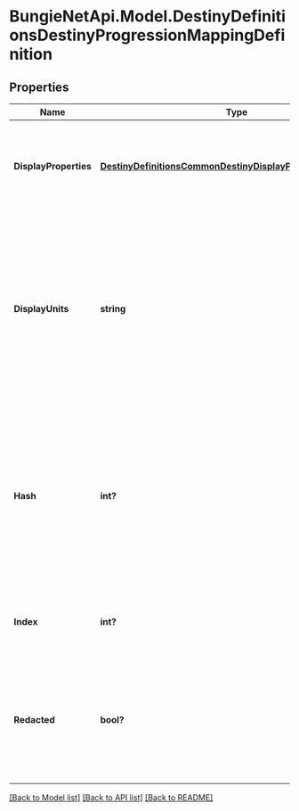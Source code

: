 # BungieNetApi.Model.DestinyDefinitionsDestinyProgressionMappingDefinition
## Properties

Name | Type | Description | Notes
------------ | ------------- | ------------- | -------------
**DisplayProperties** | [**DestinyDefinitionsCommonDestinyDisplayPropertiesDefinition**](DestinyDefinitionsCommonDestinyDisplayPropertiesDefinition.md) | Infrequently defined in practice. Defer to the individual progressions&#39; display properties. | [optional] 
**DisplayUnits** | **string** | The localized unit of measurement for progression across the progressions defined in this mapping. Unfortunately, this is very infrequently defined. Defer to the individual progressions&#39; display units. | [optional] 
**Hash** | **int?** | The unique identifier for this entity. Guaranteed to be unique for the type of entity, but not globally.  When entities refer to each other in Destiny content, it is this hash that they are referring to. | [optional] 
**Index** | **int?** | The index of the entity as it was found in the investment tables. | [optional] 
**Redacted** | **bool?** | If this is true, then there is an entity with this identifier/type combination, but BNet is not yet allowed to show it. Sorry! | [optional] 

[[Back to Model list]](../README.md#documentation-for-models) [[Back to API list]](../README.md#documentation-for-api-endpoints) [[Back to README]](../README.md)

